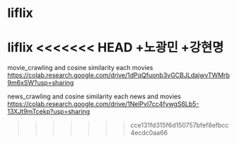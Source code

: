 # liflix
liflix
<<<<<<< HEAD
+노광민
+강현명
=======


movie_crawling and cosine similarity each movies<br>
https://colab.research.google.com/drive/1dPqQfuonb3vGCBJLdajwvTWMrb9m6xSW?usp=sharing

news_crawling and cosine similarity each news and movies<br>
https://colab.research.google.com/drive/1NelPvl7cc4fywgS6Lb5-13XJt9mTcekp?usp=sharing
>>>>>>> cce131fd315f6d150757bfef8efbcc4ecdc0aa66
